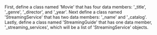 First, define a class named 'Movie' that has four data members:
'_title', '_genre', '_director', and '_year'.
Next define a class named 'StreamingService' that has two data members:
'_name' and '_catalog'.
Lastly, define a class named 'StreamingGuide' that has one data member,
'_streaming_services', which will be a list of 'StreamingService' objects.